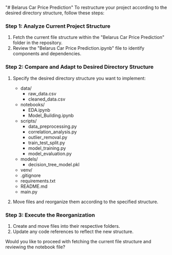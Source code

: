 "# Belarus Car Price Prediction" 
To restructure your project according to the desired directory structure, follow these steps:

### Step 1: Analyze Current Project Structure
1. Fetch the current file structure within the "Belarus Car Price Prediction" folder in the repository.
2. Review the "Belarus Car Price Prediction.ipynb" file to identify components and dependencies.

### Step 2: Compare and Adapt to Desired Directory Structure
1. Specify the desired directory structure you want to implement:
   - data/
     - raw_data.csv
     - cleaned_data.csv
   - notebooks/
     - EDA.ipynb
     - Model_Building.ipynb
   - scripts/
     - data_preprocessing.py
     - correlation_analysis.py
     - outlier_removal.py
     - train_test_split.py
     - model_training.py
     - model_evaluation.py
   - models/
     - decision_tree_model.pkl
   - venv/
   - .gitignore
   - requirements.txt
   - README.md
   - main.py

2. Move files and reorganize them according to the specified structure.

### Step 3: Execute the Reorganization
1. Create and move files into their respective folders.
2. Update any code references to reflect the new structure. 

Would you like to proceed with fetching the current file structure and reviewing the notebook file?